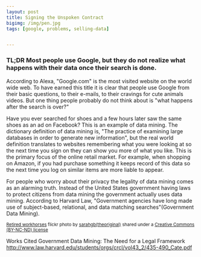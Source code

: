 ```yaml
---
layout: post
title: Signing the Unspoken Contract
bigimg: /img/pen.jpg
tags: [google, problems, selling-data]


---
```

### TL;DR Most people use Google, but they do not realize what happens with their data once their search is done.

According to Alexa, "Google.com" is the most visited website on the world wide web. To have earned this title it is clear that people use Google from their basic questions, to their e-mails, to their cravings for cute animals videos. But one thing people probably do not think about is "what happens after the search is over?"

Have you ever searched for shoes and a few hours later saw the same shoes as an ad on Facebook? This is an example of data mining. The dictionary definition of data mining is, "The practice of examining large databases in order to generate new information", but the real world definition translates to websites remembering what you were looking at so the next time you sign on they can show you more of what you like. This is the primary focus of the online retail market. For example, when shopping on Amazon, if you had purchase something it keeps record of this data so the next time you log on similar items are more liable to appear.  

For people who worry about their privacy the legality of data mining comes as an alarming truth. Instead of the United States government having laws to protect citizens from data mining the government actually uses data mining. According to Harvard Law, "Government agencies have long made use of subject-based, relational, and data matching searches"(Government Data Mining). 

<small>
<a title="Retired workhorses" href="https://flickr.com/photos/sarahgb/12276770436">Retired workhorses</a> flickr photo by <a href="https://flickr.com/people/sarahgb">sarahgb(theoriginal)</a> shared under a <a href="https://creativecommons.org/licenses/by-nc-nd/2.0/">Creative Commons (BY-NC-ND) license</a> </small>

Works Cited
Government Data Mining: The Need for a Legal Framework
http://www.law.harvard.edu/students/orgs/crcl/vol43_2/435-490_Cate.pdf
